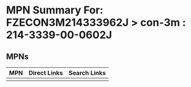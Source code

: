 



# MPN Summary For: FZECON3M214333962J > con-3m : 214-3339-00-0602J

## MPNs
  

|MPN|Direct Links|Search Links|
| :--- | :--- | :--- |
||||
